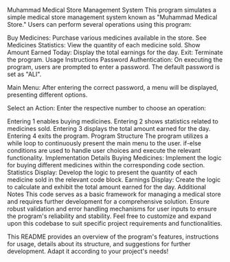 Muhammad Medical Store Management System
This program simulates a simple medical store management system known as "Muhammad Medical Store." Users can perform several operations using this program:

Buy Medicines: Purchase various medicines available in the store.
See Medicines Statistics: View the quantity of each medicine sold.
Show Amount Earned Today: Display the total earnings for the day.
Exit: Terminate the program.
Usage Instructions
Password Authentication: On executing the program, users are prompted to enter a password. The default password is set as "ALI".

Main Menu: After entering the correct password, a menu will be displayed, presenting different options.

Select an Action: Enter the respective number to choose an operation:

Entering 1 enables buying medicines.
Entering 2 shows statistics related to medicines sold.
Entering 3 displays the total amount earned for the day.
Entering 4 exits the program.
Program Structure
The program utilizes a while loop to continuously present the main menu to the user.
if-else conditions are used to handle user choices and execute the relevant functionality.
Implementation Details
Buying Medicines: Implement the logic for buying different medicines within the corresponding code section.
Statistics Display: Develop the logic to present the quantity of each medicine sold in the relevant code block.
Earnings Display: Create the logic to calculate and exhibit the total amount earned for the day.
Additional Notes
This code serves as a basic framework for managing a medical store and requires further development for a comprehensive solution.
Ensure robust validation and error handling mechanisms for user inputs to ensure the program's reliability and stability.
Feel free to customize and expand upon this codebase to suit specific project requirements and functionalities.

This README provides an overview of the program's features, instructions for usage, details about its structure, and suggestions for further development. Adapt it according to your project's needs!
